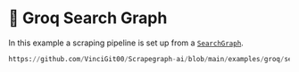 # 🥖 Groq Search Graph

In this example a scraping pipeline is set up from a [`SearchGraph`](/docs/Graphs/search_graph).

```python reference title="Groq Search Graph"
https://github.com/VinciGit00/Scrapegraph-ai/blob/main/examples/groq/search_graph_groq_openai.py
```
